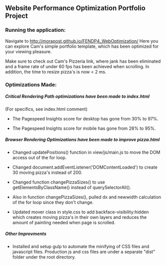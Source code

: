 ## Website Performance Optimization Portfolio Project

### Running the application:

Navigate to http://morapost.github.io/FENDP4_WebOptimization/ Here you can explore Cam's simple portfolio template,
which has been optimized for your viewing pleasure.

Make sure to check out Cam's Pizzeria link, where jank has
been eliminated and a frame rate of under 60 fps has been achieved when
scrolling.  In addition, the time to resize pizza's is now < 2 ms.

### Optimizations Made:

##### Critical Rendering Path optimizations have been made to index.html
(For specifics, see index.html comment)

  - The Pagespeed Insights score for desktop has gone from 30% to 97%.

  - The Pagespeed Insights score for mobile has gone from 28% to 95%.

##### Browser Rendering Optimizations have been made to improve pizza.html

  - Changed updatePositions() function in view/js/main.js to move the
  DOM access out of the for loop.

  - Changed document.addEventListener('DOMContentLoaded') to create 30
  moving pizza's instead of 200.

  - Changed function changePizzaSizes() to use getElementsByClassName()
  instead of querySelectorAll().

  - Also in function changePizzaSizes(), pulled dx and newwidth calculation
  of the for loop since they don't change.

  - Updated mover class in style.css to add backface-visibility:hidden
  which creates moving pizza's in their own layers and reduces the amount of
  painting needed when page is scrolled.

##### Other Improvments

  - Installed and setup gulp to automate the minifying of CSS files and javascript files.
  Production js and css files are under a separate "dist" folder under the root directory.





